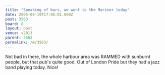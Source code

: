```yaml
---
title: "Speaking of bars, we went to the Mariner today"
date: 2005-06-19T17:46:01.000Z
post: 3563
board: 8
layout: post
venue: v2013
parent: 3562
permalink: /m/3563/
---
```

Not bad in there, the whole harbour area was RAMMED with sunburnt people, but that pub's quite good. Out of London Pride but they had a jazz band playing today. Nice!
